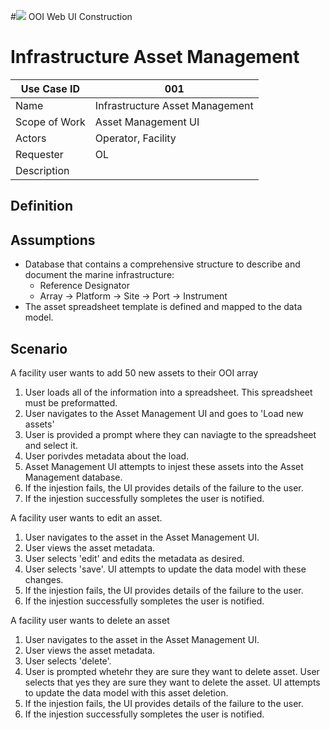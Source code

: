 #![](http://www.rpsgroup.com/images/2012-specific/RPSlogo.aspx) OOI Web UI Construction 
# Infrastructure Asset Management

| Use Case ID | 001 |
| --- | --- |
| Name | Infrastructure Asset Management |
| Scope of Work | Asset Management UI |
| Actors | Operator, Facility |
| Requester | OL |
| Description |  |

## Definition

## Assumptions
- Database that contains a comprehensive structure to describe and document the marine infrastructure:
  - Reference Designator
  - Array -> Platform -> Site -> Port -> Instrument
- The asset spreadsheet template is defined and mapped to the data model.


## Scenario
A facility user wants to add 50 new assets to their OOI array
1. User loads all of the information into a spreadsheet.  This spreadsheet must be preformatted.
2. User navigates to the Asset Management UI and goes to 'Load new assets'
3. User is provided a prompt where they can naviagte to the spreadsheet and select it.
4. User porivdes metadata about the load.
5. Asset Management UI attempts to injest these assets into the Asset Management database.
6. If the injestion fails, the UI provides details of the failure to the user.
7. If the injestion successfully sompletes the user is notified.

A facility user wants to edit an asset.
1. User navigates to the asset in the Asset Management UI.
2. User views the asset metadata.
3. User selects 'edit' and edits the metadata as desired.
4. User selects 'save'.  UI attempts to update the data model with these changes.
5. If the injestion fails, the UI provides details of the failure to the user.
6. If the injestion successfully sompletes the user is notified.

A facility user wants to delete an asset
1. User navigates to the asset in the Asset Management UI.
2. User views the asset metadata.
3. User selects 'delete'.
4. User is prompted whetehr they are sure they want to delete asset.  User selects that yes they are sure they want to delete the asset.  UI attempts to update the data model with this asset deletion.
5. If the injestion fails, the UI provides details of the failure to the user.
6. If the injestion successfully sompletes the user is notified.


